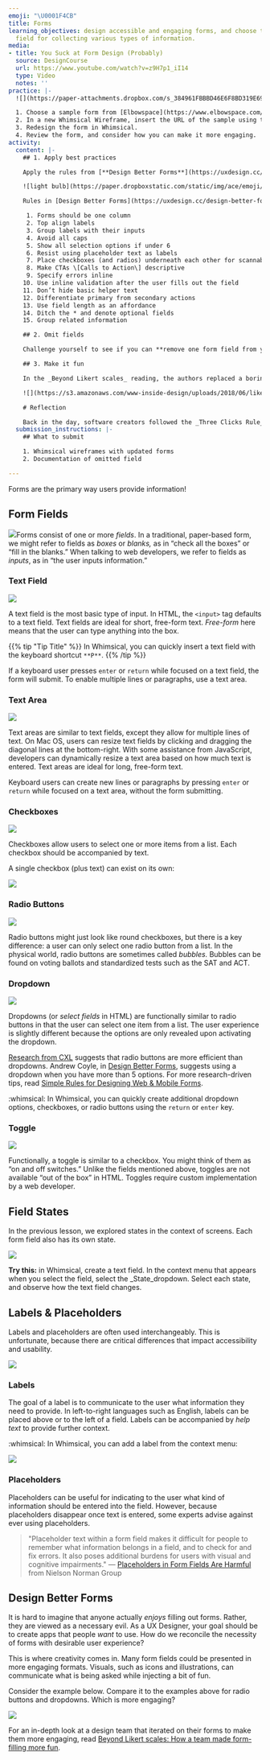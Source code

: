 ```yaml
---
emoji: "\U0001F4CB"
title: Forms
learning_objectives: design accessible and engaging forms, and choose the appropriate
  field for collecting various types of information.
media:
- title: You Suck at Form Design (Probably)
  source: DesignCourse
  url: https://www.youtube.com/watch?v=z9H7p1_iI14
  type: Video
  notes: ''
practice: |-
  ![](https://paper-attachments.dropbox.com/s_384961FBBBD46E6F8BD319E69057F39099099AD0C8B590484353B51FDFEB8B0B_1598640867963_image.png)

  1. Choose a sample form from [Elbowspace](https://www.elbowspace.com/FRHformexamples).
  2. In a new Whimsical Wireframe, insert the URL of the sample using the Link tool (**K**) for reference.
  3. Redesign the form in Whimsical.
  4. Review the form, and consider how you can make it more engaging.
activity:
  content: |-
    ## 1. Apply best practices

    Apply the rules from [**Design Better Forms**](https://uxdesign.cc/design-better-forms-96fadca0f49c) to all of the forms in your project.

    ![light bulb](https://paper.dropboxstatic.com/static/img/ace/emoji/1f4a1.png?version=6.0.0 "light bulb" =x16) If you don’t have any forms in your wireframes, consult with your facilitator on how to best complete this section.

    Rules in [Design Better Forms](https://uxdesign.cc/design-better-forms-96fadca0f49c):

     1. Forms should be one column
     2. Top align labels
     3. Group labels with their inputs
     4. Avoid all caps
     5. Show all selection options if under 6
     6. Resist using placeholder text as labels
     7. Place checkboxes (and radios) underneath each other for scannability
     8. Make CTAs \[Calls to Action\] descriptive
     9. Specify errors inline
    10. Use inline validation after the user fills out the field
    11. Don’t hide basic helper text
    12. Differentiate primary from secondary actions
    13. Use field length as an affordance
    14. Ditch the * and denote optional fields
    15. Group related information

    ## 2. Omit fields

    Challenge yourself to see if you can **remove one form field from your app**. Document either the form field you removed, or your reasoning for keeping all fields.

    ## 3. Make it fun

    In the _Beyond Likert scales_ reading, the authors replaced a boring 1-5 scale with a fun _emoji slider_. **Design a form field in your app to be more fun.**

    ![](https://s3.amazonaws.com/www-inside-design/uploads/2018/06/likert-2.gif)

    # Reflection

    Back in the day, software creators followed the _Three Clicks Rule_, which states that any task should be achievable with no more than 3 clicks. This rule is widely regarded among UX designers as antiquated. Given what you’ve learned about forms, and considering our discussion about the taxi app vs Lyft, what would you say to a project manager who insists on following the _Three Clicks Rule?_
  submission_instructions: |-
    ## What to submit

    1. Whimsical wireframes with updated forms
    2. Documentation of omitted field

---
```

Forms are the primary way users provide information!

## Form Fields

![](https://paper-attachments.dropbox.com/s_384961FBBBD46E6F8BD319E69057F39099099AD0C8B590484353B51FDFEB8B0B_1598560203588_Unknown.png)Forms consist of one or more _fields_. In a traditional, paper-based form, we might refer to fields as _boxes_ or _blanks,_ as in “check all the boxes” or “fill in the blanks.” When talking to web developers, we refer to fields as _inputs_, as in “the user inputs information.”

### Text Field

![](https://paper-attachments.dropbox.com/s_384961FBBBD46E6F8BD319E69057F39099099AD0C8B590484353B51FDFEB8B0B_1598560589851_image.png)

A text field is the most basic type of input. In HTML, the `<input>` tag defaults to a text field. Text fields are ideal for short, free-form text. _Free-form_ here means that the user can type anything into the box.

{{% tip "Tip Title" %}} In Whimsical, you can quickly insert a text field with the keyboard shortcut `**P**`. {{% /tip %}}

If a keyboard user presses `enter` or `return` while focused on a text field, the form will submit. To enable multiple lines or paragraphs, use a text area.

### Text Area

![](https://paper-attachments.dropbox.com/s_384961FBBBD46E6F8BD319E69057F39099099AD0C8B590484353B51FDFEB8B0B_1598560546713_image.png)

Text areas are similar to text fields, except they allow for multiple lines of text. On Mac OS, users can resize text fields by clicking and dragging the diagonal lines at the bottom-right. With some assistance from JavaScript, developers can dynamically resize a text area based on how much text is entered. Text areas are ideal for long, free-form text.

Keyboard users can create new lines or paragraphs by pressing `enter` or `return` while focused on a text area, without the form submitting.

### Checkboxes

![](https://paper-attachments.dropbox.com/s_384961FBBBD46E6F8BD319E69057F39099099AD0C8B590484353B51FDFEB8B0B_1598562259671_checks.gif)

Checkboxes allow users to select one or more items from a list. Each checkbox should be accompanied by text.

A single checkbox (plus text) can exist on its own:

![](https://paper-attachments.dropbox.com/s_384961FBBBD46E6F8BD319E69057F39099099AD0C8B590484353B51FDFEB8B0B_1598561164879_image.png)

### Radio Buttons

![](https://paper-attachments.dropbox.com/s_384961FBBBD46E6F8BD319E69057F39099099AD0C8B590484353B51FDFEB8B0B_1598562478553_image.png)

Radio buttons might just look like round checkboxes, but there is a key difference: a user can only select one radio button from a list. In the physical world, radio buttons are sometimes called _bubbles._ Bubbles can be found on voting ballots and standardized tests such as the SAT and ACT.

### Dropdown

![](https://paper-attachments.dropbox.com/s_384961FBBBD46E6F8BD319E69057F39099099AD0C8B590484353B51FDFEB8B0B_1598572637124_image.png)

Dropdowns (or _select fields_ in HTML) are functionally similar to radio buttons in that the user can select one item from a list. The user experience is slightly different because the options are only revealed upon activating the dropdown.

[Research from CXL](https://cxl.com/research-study/form-field-usability-buttons/) suggests that radio buttons are more efficient than dropdowns. Andrew Coyle, in [Design Better Forms](https://medium.com/nextux/design-better-forms-96fadca0f49c), suggests using a dropdown when you have more than 5 options. For more research-driven tips, read [Simple Rules for Designing Web & Mobile Forms](http://subtract.design/entry/forms/).

:whimsical: In Whimsical, you can quickly create additional dropdown options, checkboxes, or radio buttons using the `return` or `enter` key.

### Toggle

![](https://paper-attachments.dropbox.com/s_384961FBBBD46E6F8BD319E69057F39099099AD0C8B590484353B51FDFEB8B0B_1598627912550_image.png)

Functionally, a toggle is similar to a checkbox. You might think of them as “on and off switches.” Unlike the fields mentioned above, toggles are not available “out of the box” in HTML. Toggles require custom implementation by a web developer.

## Field States

In the previous lesson, we explored states in the context of screens. Each form field also has its own state.

![](https://paper-attachments.dropbox.com/s_384961FBBBD46E6F8BD319E69057F39099099AD0C8B590484353B51FDFEB8B0B_1598637631859_image.png)

**Try this:** in Whimsical, create a text field. In the context menu that appears when you select the field, select the _State_dropdown. Select each state, and observe how the text field changes.

## Labels & Placeholders

Labels and placeholders are often used interchangeably. This is unfortunate, because there are critical differences that impact accessibility and usability.

![](https://paper-attachments.dropbox.com/s_384961FBBBD46E6F8BD319E69057F39099099AD0C8B590484353B51FDFEB8B0B_1598638940644_image.png)

### Labels

The goal of a label is to communicate to the user what information they need to provide. In left-to-right languages such as English, labels can be placed above or to the left of a field. Labels can be accompanied by _help text_ to provide further context.

:whimsical: In Whimsical, you can add a label from the context menu:

![](https://paper-attachments.dropbox.com/s_384961FBBBD46E6F8BD319E69057F39099099AD0C8B590484353B51FDFEB8B0B_1598639277348_20200828142747383.gif)

### Placeholders

Placeholders can be useful for indicating to the user what kind of information should be entered into the field. However, because placeholders disappear once text is entered, some experts advise against ever using placeholders.

> "Placeholder text within a form field makes it difficult for people to remember what information belongs in a field, and to check for and fix errors. It also poses additional burdens for users with visual and cognitive impairments." — [Placeholders in Form Fields Are Harmful](https://www.nngroup.com/articles/form-design-placeholders/) from Nielson Norman Group

## Design Better Forms

It is hard to imagine that anyone actually _enjoys_ filling out forms. Rather, they are viewed as a necessary evil. As a UX Designer, your goal should be to create apps that people _want_ to use. How do we reconcile the necessity of forms with desirable user experience?

This is where creativity comes in. Many form fields could be presented in more engaging formats. Visuals, such as icons and illustrations, can communicate what is being asked while injecting a bit of fun.

Consider the example below. Compare it to the examples above for radio buttons and dropdowns. Which is more engaging?

![](https://paper-attachments.dropbox.com/s_384961FBBBD46E6F8BD319E69057F39099099AD0C8B590484353B51FDFEB8B0B_1598639986503_image.png)

For an in-depth look at a design team that iterated on their forms to make them more engaging, read [Beyond Likert scales: How a team made form-filling more fun](https://www.invisionapp.com/inside-design/beyond-likert-scales).
